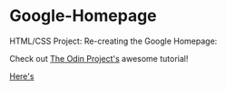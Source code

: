 # Google-Homepage
HTML/CSS Project: Re-creating the Google Homepage:

Check out [The Odin Project's](http://www.theodinproject.com/web-development-101/html-css?ref=lnav) awesome tutorial!

[Here's]()
